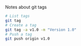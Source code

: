 Notes about git tags

```bash
# List tags
git tag
# Create a tag
git tag -a v1.0 -m "Version 1.0"
# Push a tag
git push origin v1.0
```